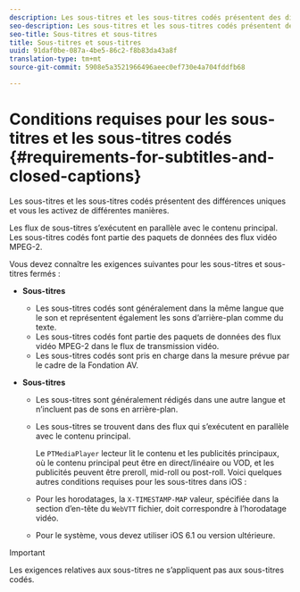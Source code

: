 ```yaml
---
description: Les sous-titres et les sous-titres codés présentent des différences uniques et vous les activez de différentes manières.
seo-description: Les sous-titres et les sous-titres codés présentent des différences uniques et vous les activez de différentes manières.
seo-title: Sous-titres et sous-titres
title: Sous-titres et sous-titres
uuid: 91daf0be-087a-4be5-86c2-f8b83da43a8f
translation-type: tm+mt
source-git-commit: 5908e5a3521966496aeec0ef730e4a704fddfb68

---
```



# Conditions requises pour les sous-titres et les sous-titres codés {#requirements-for-subtitles-and-closed-captions}

Les sous-titres et les sous-titres codés présentent des différences uniques et vous les activez de différentes manières.

Les flux de sous-titres s’exécutent en parallèle avec le contenu principal. Les sous-titres codés font partie des paquets de données des flux vidéo MPEG-2.

Vous devez connaître les exigences suivantes pour les sous-titres et sous-titres fermés :

* **Sous-titres**

   * Les sous-titres codés sont généralement dans la même langue que le son et représentent également les sons d’arrière-plan comme du texte.
   * Les sous-titres codés font partie des paquets de données des flux vidéo MPEG-2 dans le flux de transmission vidéo.
   * Les sous-titres codés sont pris en charge dans la mesure prévue par le cadre de la Fondation AV.

* **Sous-titres**

   * Les sous-titres sont généralement rédigés dans une autre langue et n’incluent pas de sons en arrière-plan.
   * Les sous-titres se trouvent dans des flux qui s’exécutent en parallèle avec le contenu principal.

      Le `PTMediaPlayer` lecteur lit le contenu et les publicités principaux, où le contenu principal peut être en direct/linéaire ou VOD, et les publicités peuvent être preroll, mid-roll ou post-roll.
   Voici quelques autres conditions requises pour les sous-titres dans iOS :

   * Pour les horodatages, la `X-TIMESTAMP-MAP` valeur, spécifiée dans la section d’en-tête du `WebVTT` fichier, doit correspondre à l’horodatage vidéo.

   * Pour le système, vous devez utiliser iOS 6.1 ou version ultérieure.


>[!IMPORTANT]
>
>Les exigences relatives aux sous-titres ne s’appliquent pas aux sous-titres codés.

